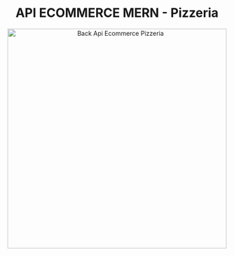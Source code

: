 <h1 align="center">API ECOMMERCE MERN - Pizzeria</h1>
<p align="center"><img src="https://res.cloudinary.com/dky2vpnyr/image/upload/v1678030308/Pizzeria/PartieDev/back_tvmz3m.png" width="500" alt="Back Api Ecommerce Pizzeria"/></p>